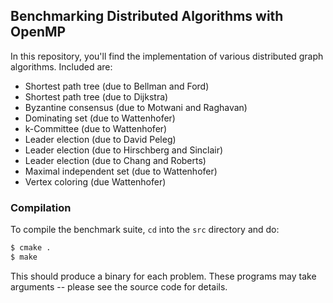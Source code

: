 ## Benchmarking Distributed Algorithms with OpenMP

In this repository, you'll find the implementation of various distributed
graph algorithms. Included are:

 - Shortest path tree (due to Bellman and Ford)
 - Shortest path tree (due to Dijkstra)
 - Byzantine consensus (due to Motwani and Raghavan)
 - Dominating set (due to Wattenhofer)
 - k-Committee (due to Wattenhofer)
 - Leader election (due to David Peleg)
 - Leader election (due to Hirschberg and Sinclair)
 - Leader election (due to Chang and Roberts)
 - Maximal independent set (due to Wattenhofer)
 - Vertex coloring (due Wattenhofer)

### Compilation

To compile the benchmark suite, `cd` into the `src` directory and do:

```bash
$ cmake .
$ make
```

This should produce a binary for each problem. These programs may take
arguments -- please see the source code for details.
